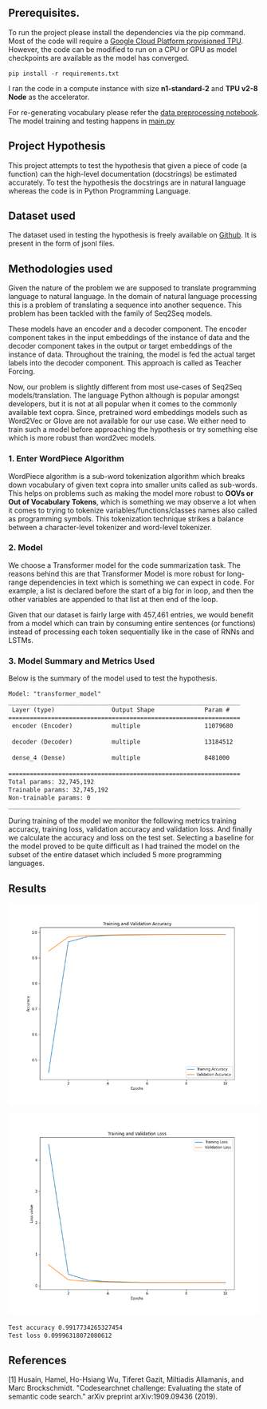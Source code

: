 ## Prerequisites.
To run the project please install the dependencies via the pip command. Most of the code will require a [Google Cloud 
Platform provisioned TPU](https://cloud.google.com/tpu/docs/managing-tpus-tpu-vm#tpu-nodes). However, the code can be 
modified to run on a CPU or GPU as model checkpoints are available as the model has converged.
```
pip install -r requirements.txt
```

I ran the code in a compute instance with size <b>n1-standard-2</b> and <b>TPU v2-8 Node</b> as the accelerator.

For re-generating vocabulary please refer the [data preprocessing notebook](CS_421_Dataset_preprocessing_and_Vocab_generation.ipynb).
The model training and testing happens in [main.py](main.py)

## Project Hypothesis
This project attempts to test the hypothesis that given a piece of code (a function) can the high-level documentation 
(docstrings) be estimated accurately. To test the hypothesis the docstrings are in natural language whereas the code 
is in Python Programming Language.

## Dataset used
The dataset used in testing the hypothesis is freely available on [Github](https://github.com/github/CodeSearchNet). It 
is present in the form of jsonl files.


## Methodologies used
Given the nature of the problem we are supposed to translate programming language to natural language. In the domain of 
natural language processing this is a problem of translating a sequence into another sequence. 
This problem has been tackled with the family of Seq2Seq models.

These models have an encoder and a decoder component. The encoder component takes in the input embeddings of the 
instance of data and the decoder component takes in the output or target embeddings of the instance of data. Throughout 
the training, the model is fed the actual target labels into the decoder component. This approach is called as Teacher 
Forcing. 

Now, our problem is slightly different from most use-cases of Seq2Seq models/translation. The language Python although 
is popular amongst developers, but it is not at all popular when it comes to the commonly available text copra. Since, 
pretrained word embeddings models such as Word2Vec or Glove are not available for our use case. We either need to train 
such a model before approaching the hypothesis or try something else which is more robust than word2vec models.

### 1. Enter WordPiece Algorithm
WordPiece algorithm is a sub-word tokenization algorithm which breaks down vocabulary of given text copra into smaller 
units called as sub-words. This helps on problems such as making the model more robust to <b>OOVs or Out of 
Vocabulary Tokens</b>, which is something we may observe a lot when it comes to trying to tokenize 
variables/functions/classes names also called as programming symbols. This tokenization technique strikes a balance 
between a character-level tokenizer and word-level tokenizer.

### 2. Model
We choose a Transformer model for the code summarization task. The reasons behind this are that Transformer Model is 
more robust for long-range dependencies in text which is something we can expect in code. For example, a list is declared 
before the start of a big for in loop, and then the other variables are appended to that list at then end of the loop. 

Given that our dataset is fairly large with 457,461 entries, we would benefit from a model which can train by consuming 
entire sentences (or functions) instead of processing each token sequentially like in the case of RNNs and LSTMs.

### 3. Model Summary and Metrics Used
Below is the summary of the model used to test the hypothesis.

```
Model: "transformer_model"
_________________________________________________________________
 Layer (type)                Output Shape              Param #   
=================================================================
 encoder (Encoder)           multiple                  11079680  
                                                                 
 decoder (Decoder)           multiple                  13184512  
                                                                 
 dense_4 (Dense)             multiple                  8481000   
                                                                 
=================================================================
Total params: 32,745,192
Trainable params: 32,745,192
Non-trainable params: 0
_________________________________________________________________
```
During training of the model we monitor the following metrics training accuracy, training loss, validation accuracy 
and validation loss. And finally we calculate the accuracy and loss on the test set. Selecting a baseline for the model 
proved to be quite difficult as I had trained the model on the subset of the entire dataset which included 5 
more programming languages.

## Results
![](results/accuracy.png)

![](results/loss.png)

```
Test accuracy 0.9917734265327454
Test loss 0.09996318072080612
```

## References
<a id="1" herf="https://github.com/github/CodeSearchNet">[1]</a>
Husain, Hamel, Ho-Hsiang Wu, Tiferet Gazit, Miltiadis Allamanis, and Marc Brockschmidt. "Codesearchnet challenge: 
Evaluating the state of semantic code search." arXiv preprint arXiv:1909.09436 (2019).
